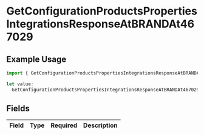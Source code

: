 # GetConfigurationProductsPropertiesIntegrationsResponseAtBRANDAt467029

## Example Usage

```typescript
import { GetConfigurationProductsPropertiesIntegrationsResponseAtBRANDAt467029 } from "@vercel/sdk/models/getconfigurationproductsop.js";

let value:
  GetConfigurationProductsPropertiesIntegrationsResponseAtBRANDAt467029 = {};
```

## Fields

| Field       | Type        | Required    | Description |
| ----------- | ----------- | ----------- | ----------- |